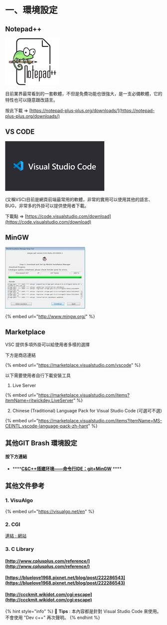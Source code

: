 # 一、環境設定

## Notepad++

![](../.gitbook/assets/image%20%2838%29.png)

目前業界最常看到的一套軟體，不但是免費功能也很強大，是一支必備軟體，它的特性也可以隨意跟改語言。

按此下載 =&gt;  [https://notepad-plus-plus.org/downloads/](https://notepad-plus-plus.org/downloads/)

## VS  CODE

![](../.gitbook/assets/image%20%2837%29.png)

 \(又稱VSC\)目前是網頁前端最常用的軟體，非常的實用可以使用其他的語言、BUG，非常多的外掛可以提供使用者下載。

下載點 =&gt; [https://code.visualstudio.com/download](https://code.visualstudio.com/download)



## MinGW 

![](../.gitbook/assets/image%20%2839%29.png)

{% embed url="http://www.mingw.org/" %}

## Marketplace

VSC 提供多項外掛可以給使用者多樣的選擇

下方是商店連結

{% embed url="https://marketplace.visualstudio.com/vscode" %}

以下需要使用者自行下載安裝工具

1. Live Server 

{% embed url="https://marketplace.visualstudio.com/items?itemName=ritwickdey.LiveServer" %}

2. Chinese \(Traditional\) Language Pack for Visual Studio Code \(可選可不選\)

{% embed url="https://marketplace.visualstudio.com/items?itemName=MS-CEINTL.vscode-language-pack-zh-hant" %}

## 其他GIT Brash 環境設定

#### 按下方連結 

*  ****[**C&C++搭建环境——命令行IDE：git+MinGW**](https://blog.csdn.net/zxng_work/article/details/78515486#%E4%B8%8B%E8%BD%BD%E5%AE%89%E8%A3%85git%E4%B8%8Emingw) ****

## 其他文件參考

### 1. VisuAlgo

{% embed url="https://visualgo.net/en" %}

### 2. CGI 

[連結 : 網站](https://dangerlover9403.pixnet.net/blog/post/175715499-%5B%E6%95%99%E5%AD%B8%5D-apache---cgi---c-%28read-file%29)

### 3. C Library 

####  [http://www.cplusplus.com/reference/](http://www.cplusplus.com/reference/)

#### [https://bluelove1968.pixnet.net/blog/post/222286543](https://bluelove1968.pixnet.net/blog/post/222286543)

#### [http://ccckmit.wikidot.com/cgi:escape](http://ccckmit.wikidot.com/cgi:escape)



{% hint style="info" %}
🧙 **Tips** : 本內容都是針對 Visual Studio Code 來使用。不會使用 "Dev c++" 再次聲明。
{% endhint %}



